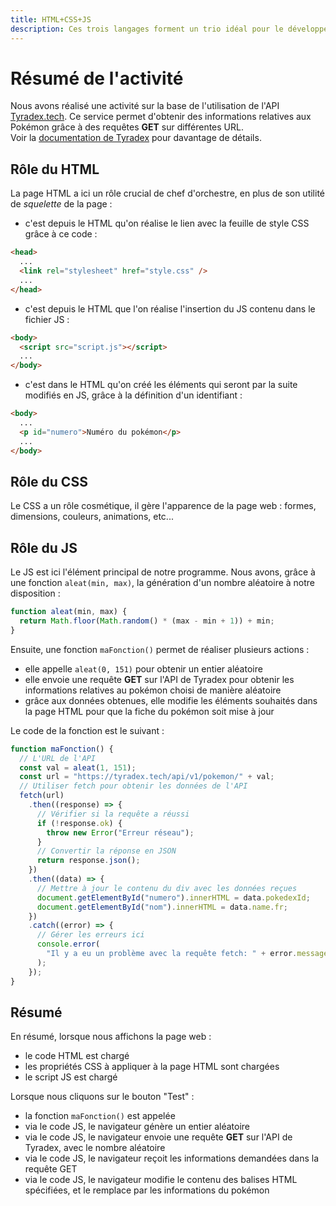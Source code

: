 ```yaml
---
title: HTML+CSS+JS
description: Ces trois langages forment un trio idéal pour le développement de sites web réactifs.
---
```


# Résumé de l'activité

Nous avons réalisé une activité sur la base de l'utilisation de l'API [Tyradex.tech](https://tyradex.tech). Ce service permet d'obtenir des informations relatives aux Pokémon grâce à des requêtes **GET** sur différentes URL.  
Voir la [documentation de Tyradex](https://tyradex.tech/docs) pour davantage de détails.

## Rôle du HTML

La page HTML a ici un rôle crucial de chef d'orchestre, en plus de son utilité de _squelette_ de la page :

- c'est depuis le HTML qu'on réalise le lien avec la feuille de style CSS grâce à ce code :

```html [exemple.html]
<head>
  ...
  <link rel="stylesheet" href="style.css" />
  ...
</head>
```

- c'est depuis le HTML que l'on réalise l'insertion du JS contenu dans le fichier JS :

```html [exemple.html]
<body>
  <script src="script.js"></script>
  ...
</body>
```

- c'est dans le HTML qu'on créé les éléments qui seront par la suite modifiés en JS, grâce à la définition d'un identifiant :

```html [exemple.html]
<body>
  ...
  <p id="numero">Numéro du pokémon</p>
  ...
</body>
```

## Rôle du CSS

Le CSS a un rôle cosmétique, il gère l'apparence de la page web : formes, dimensions, couleurs, animations, etc...

## Rôle du JS

Le JS est ici l'élément principal de notre programme. Nous avons, grâce à une fonction `aleat(min, max)`, la génération d'un nombre aléatoire à notre disposition :

```js [script.js]
function aleat(min, max) {
  return Math.floor(Math.random() * (max - min + 1)) + min;
}
```

Ensuite, une fonction `maFonction()` permet de réaliser plusieurs actions :

- elle appelle `aleat(0, 151)` pour obtenir un entier aléatoire
- elle envoie une requête **GET** sur l'API de Tyradex pour obtenir les informations relatives au pokémon choisi de manière aléatoire
- grâce aux données obtenues, elle modifie les éléments souhaités dans la page HTML pour que la fiche du pokémon soit mise à jour

Le code de la fonction est le suivant :

```js [script.js]
function maFonction() {
  // L'URL de l'API
  const val = aleat(1, 151);
  const url = "https://tyradex.tech/api/v1/pokemon/" + val;
  // Utiliser fetch pour obtenir les données de l'API
  fetch(url)
    .then((response) => {
      // Vérifier si la requête a réussi
      if (!response.ok) {
        throw new Error("Erreur réseau");
      }
      // Convertir la réponse en JSON
      return response.json();
    })
    .then((data) => {
      // Mettre à jour le contenu du div avec les données reçues
      document.getElementById("numero").innerHTML = data.pokedexId;
      document.getElementById("nom").innerHTML = data.name.fr;
    })
    .catch((error) => {
      // Gérer les erreurs ici
      console.error(
        "Il y a eu un problème avec la requête fetch: " + error.message
      );
    });
}
```

## Résumé

En résumé, lorsque nous affichons la page web :

- le code HTML est chargé
- les propriétés CSS à appliquer à la page HTML sont chargées
- le script JS est chargé

Lorsque nous cliquons sur le bouton "Test" :

- la fonction `maFonction()` est appelée
- via le code JS, le navigateur génère un entier aléatoire
- via le code JS, le navigateur envoie une requête **GET** sur l'API de Tyradex, avec le nombre aléatoire
- via le code JS, le navigateur reçoit les informations demandées dans la requête GET
- via le code JS, le navigateur modifie le contenu des balises HTML spécifiées, et le remplace par les informations du pokémon
